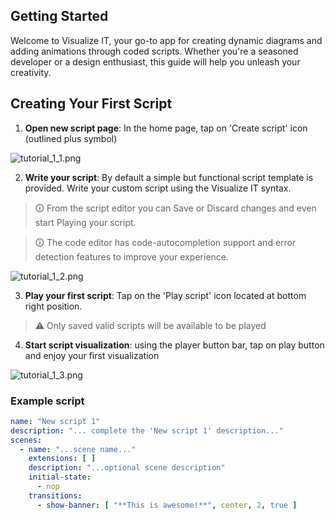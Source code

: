 ## Getting Started

Welcome to Visualize IT, your go-to app for creating dynamic diagrams and adding animations through coded scripts. Whether you're a seasoned developer or a design enthusiast, this guide will help you unleash your creativity.

## Creating Your First Script

1. **Open new script page**: In the home page, tap on 'Create script' icon (outlined plus symbol)

![tutorial_1_1.png](images/tutorial_1_1.png)

2. **Write your script**: By default a simple but functional script template is provided. Write your custom script using the Visualize IT syntax. 

> &#128712; From the script editor you can Save or Discard changes and even start Playing your script.

> &#128712; The code editor has code-autocompletion support and error detection features to improve your experience.

![tutorial_1_2.png](images/tutorial_1_2.png)

3. **Play your first script**: Tap on the 'Play script' icon located at bottom right position.

> &#9888; Only saved valid scripts will be available to be played

4. **Start script visualization**: using the player button bar, tap on play button and enjoy your first visualization

![tutorial_1_3.png](images/tutorial_1_3.png)

### Example script

```yaml
name: "New script 1"
description: "... complete the 'New script 1' description..." 
scenes:
  - name: "...scene name..."
    extensions: [ ]
    description: "...optional scene description"
    initial-state:
      - nop
    transitions:
      - show-banner: [ "**This is awesome!**", center, 2, true ]
```







